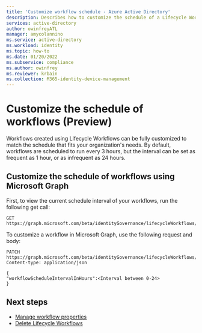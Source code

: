 ```yaml
---
title: 'Customize workflow schedule - Azure Active Directory'
description: Describes how to customize the schedule of a Lifecycle Workflow.
services: active-directory
author: owinfreyATL
manager: amycolannino
ms.service: active-directory
ms.workload: identity
ms.topic: how-to
ms.date: 01/20/2022
ms.subservice: compliance
ms.author: owinfrey
ms.reviewer: krbain
ms.collection: M365-identity-device-management
---
```


# Customize the schedule of workflows (Preview)

Workflows created using Lifecycle Workflows can be fully customized to match the schedule that fits your organization's needs. By default, workflows are scheduled to run every 3 hours, but the interval can be set as frequent as 1 hour, or as infrequent as 24 hours.


## Customize the schedule of workflows using Microsoft Graph


First, to view the current schedule interval of your workflows, run the following get call:

```http
GET https://graph.microsoft.com/beta/identityGovernance/lifecycleWorkflows/settings
```


To customize a workflow in Microsoft Graph, use the following request and body:
```http
PATCH https://graph.microsoft.com/beta/identityGovernance/lifecycleWorkflows/settings
Content-type: application/json

{
"workflowScheduleIntervalInHours":<Interval between 0-24>
}

```

## Next steps

- [Manage workflow properties](manage-workflow-properties.md)
- [Delete Lifecycle Workflows](delete-lifecycle-workflow.md)